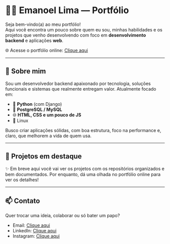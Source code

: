 # 👨‍💻 Emanoel Lima — Portfólio

Seja bem-vindo(a) ao meu portfólio!  
Aqui você encontra um pouco sobre quem eu sou, minhas habilidades e os projetos que venho desenvolvendo com foco em **desenvolvimento backend** e aplicações **web**.

🌐 Acesse o portfólio online: [Clique aqui](https://emanoellimaaa.github.io/portf-lio/)

---

## 🧠 Sobre mim

Sou um desenvolvedor backend apaixonado por tecnologia, soluções funcionais e sistemas que realmente entregam valor. Atualmente focado em:

- 🐍 **Python** (com Django)
- 🐘 **PostgreSQL / MySQL**
- 🌐 **HTML, CSS e um pouco de JS**
- 🐧 Linux

Busco criar aplicações sólidas, com boa estrutura, foco na performance e, claro, que melhorem a vida de quem usa.

---

## 🚀 Projetos em destaque

✨ Em breve aqui você vai ver os projetos com os repositórios organizados e bem documentados. Por enquanto, dá uma olhada no portfólio online para ver os detalhes!

---

## 📫 Contato

Quer trocar uma ideia, colaborar ou só bater um papo?

- Email: [Clique aqui](limaemanoe91@gmail.com)
- LinkedIn: [Clique aqui](https://www.linkedin.com/in/emanoellimaaa/)
- Instagram: [Clique aqui](https://www.instagram.com/emanoelima/)
